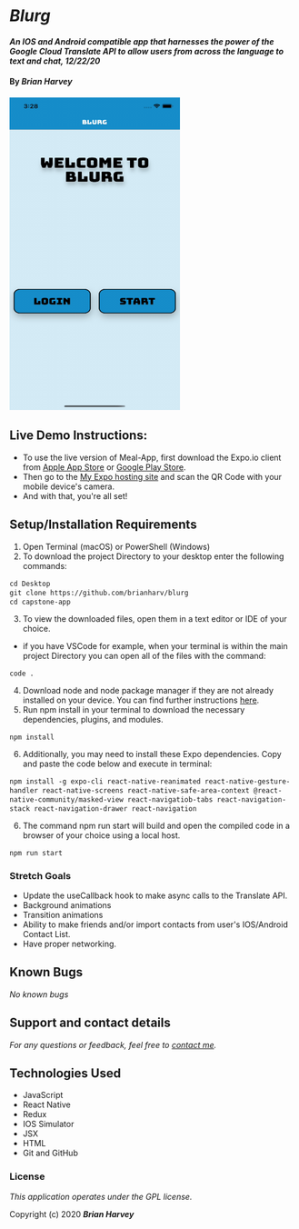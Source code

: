 
# _Blurg_

#### _An IOS and Android compatible app that harnesses the power of the Google Cloud Translate API to allow users from across the language to text and chat, 12/22/20_

#### By _**Brian Harvey**_


####
<img src="./assets/blurg-appp2.gif" width="300" height="550">

## Live Demo Instructions:
* To use the live version of Meal-App, first download the Expo.io client from [Apple App Store](https://apps.apple.com/us/app/expo-client/id982107779) or [Google Play Store](https://play.google.com/store/apps/details?id=host.exp.exponent&hl=en_US&gl=US).
* Then go to the [My Expo hosting site](https://expo.io/@brianharv/projects/blurg) and scan the QR Code with your mobile device's camera.
* And with that, you're all set!

## Setup/Installation Requirements
1. Open Terminal (macOS) or PowerShell (Windows)
2. To download the project Directory to your desktop enter the following commands:
```
cd Desktop
git clone https://github.com/brianharv/blurg
cd capstone-app
```
3. To view the downloaded files, open them in a text editor or IDE of your choice.
* if you have VSCode for example, when your terminal is within the main project Directory you can open all of the files with the command:
```
code .
```
4. Download node and node package manager if they are not already installed on your device. You can find further instructions [here](https://www.learnhowtoprogram.com/intermediate-javascript/getting-started-with-javascript-8d3b52cf-3755-481d-80c5-46f1d3a8ffeb/installing-node-js-14f2721a-61e0-44b3-af1f-73f17348c8f4).
5. Run npm install in your terminal to download the necessary dependencies, plugins, and modules.
```
npm install
```
6. Additionally, you may need to install these Expo dependencies. Copy and paste the code below and execute in terminal: 
```
npm install -g expo-cli react-native-reanimated react-native-gesture-handler react-native-screens react-native-safe-area-context @react-native-community/masked-view react-navigatiob-tabs react-navigation-stack react-navigation-drawer react-navigation
```
6. The command npm run start will build and open the compiled code in a browser of your choice using a local host.
```
npm run start
```
### Stretch Goals

* Update the useCallback hook to make async calls to the Translate API.
* Background animations
* Transition animations
* Ability to make friends and/or import contacts from user's IOS/Android Contact List.
* Have proper networking.


## Known Bugs

_No known bugs_

## Support and contact details

_For any questions or feedback, feel free to [contact me](mailto:brian.harv3y@gmail.com)._

## Technologies Used

* JavaScript
* React Native
* Redux
* IOS Simulator
* JSX
* HTML
* Git and GitHub

### License

*_This application operates under the GPL license._*

Copyright (c) 2020 **_Brian Harvey_**
